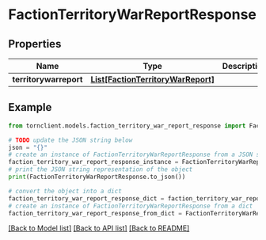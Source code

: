 # FactionTerritoryWarReportResponse


## Properties

Name | Type | Description | Notes
------------ | ------------- | ------------- | -------------
**territorywarreport** | [**List[FactionTerritoryWarReport]**](FactionTerritoryWarReport.md) |  | 

## Example

```python
from tornclient.models.faction_territory_war_report_response import FactionTerritoryWarReportResponse

# TODO update the JSON string below
json = "{}"
# create an instance of FactionTerritoryWarReportResponse from a JSON string
faction_territory_war_report_response_instance = FactionTerritoryWarReportResponse.from_json(json)
# print the JSON string representation of the object
print(FactionTerritoryWarReportResponse.to_json())

# convert the object into a dict
faction_territory_war_report_response_dict = faction_territory_war_report_response_instance.to_dict()
# create an instance of FactionTerritoryWarReportResponse from a dict
faction_territory_war_report_response_from_dict = FactionTerritoryWarReportResponse.from_dict(faction_territory_war_report_response_dict)
```
[[Back to Model list]](../README.md#documentation-for-models) [[Back to API list]](../README.md#documentation-for-api-endpoints) [[Back to README]](../README.md)



